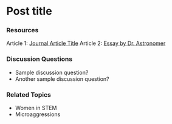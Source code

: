 # Post title

### Resources 

Article 1: [Journal Article Title](http://somewebpage.com)
Article 2: [Essay by Dr. Astronomer](http://someotherwebpage.com)

### Discussion Questions

* Sample discussion question?
* Another sample discussion question?

### Related Topics

* Women in STEM
* Microaggressions

